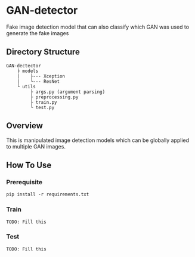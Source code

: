 # GAN-detector
Fake image detection model that can also classify which GAN was used to generate the fake images

## Directory Structure
```
GAN-dectector
    ├ models
    |    ├--- Xception
    |    └--- ResNet
    └ utils
         ├ args.py (argument parsing) 
         ├ preprocessing.py
         ├ train.py
         └ test.py
```

## Overview
This is manipulated image detection models which can be globally applied to multiple GAN images.

## How To Use
### Prerequisite
```
pip install -r requirements.txt
```

### Train
```
TODO: Fill this
```

### Test
```
TODO: Fill this
```